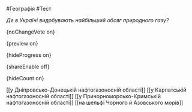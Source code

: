 #Географія #Тест

*Де в Україні видобувають найбільший обсяг природного газу?*

{noChangeVote on}

{preview on}

{hideProgress on}

{shareEnable off}

{hideCount on}

[[у Дніпровсько-Донецькій нафтогазоносній області]]
[[у Карпатській нафтогазоносній області]]
[[у Причорноморсько-Кримській нафтогазоносній області]]
[[на шельфі Чорного й Азовського морів]]

